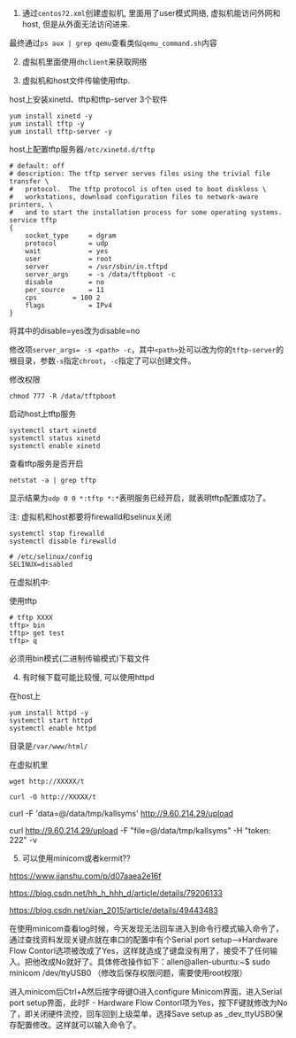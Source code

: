 1. 通过`centos72.xml`创建虚拟机, 里面用了user模式网络, 虚拟机能访问外网和host, 但是从外面无法访问进来.

最终通过`ps aux | grep qemu`查看类似`qemu_command.sh`内容

2. 虚拟机里面使用`dhclient`来获取网络

3. 虚拟机和host文件传输使用tftp.

host上安装xinetd、tftp和tftp-server 3个软件

```
yum install xinetd -y
yum install tftp -y
yum install tftp-server -y
```

host上配置tftp服务器`/etc/xinetd.d/tftp`

```
# default: off
# description: The tftp server serves files using the trivial file transfer \
#	protocol.  The tftp protocol is often used to boot diskless \
#	workstations, download configuration files to network-aware printers, \
#	and to start the installation process for some operating systems.
service tftp
{
	socket_type		= dgram
	protocol		= udp
	wait			= yes
	user			= root
	server			= /usr/sbin/in.tftpd
	server_args		= -s /data/tftpboot -c
	disable			= no
	per_source		= 11
	cps			= 100 2
	flags			= IPv4
}
```

将其中的disable=yes改为disable=no

修改项`server_args= -s <path> -c`，其中`<path>`处可以改为你的`tftp-server`的根目录，参数`-s`指定`chroot`，`-c`指定了可以创建文件。

修改权限

```
chmod 777 -R /data/tftpboot
```

启动host上tftp服务

```
systemctl start xinetd
systemctl status xinetd
systemctl enable xinetd
```

查看tftp服务是否开启

```
netstat -a | grep tftp
```

显示结果为`udp 0 0 *:tftp *:*`表明服务已经开启，就表明tftp配置成功了。

注: 虚拟机和host都要将firewalld和selinux关闭

```
systemctl stop firewalld
systemctl disable firewalld

# /etc/selinux/config
SELINUX=disabled
```

在虚拟机中:

使用tftp

```
# tftp XXXX
tftp> bin
tftp> get test
tftp> q
```

必须用bin模式(二进制传输模式)下载文件

4. 有时候下载可能比较慢, 可以使用httpd

在host上

```
yum install httpd -y
systemctl start httpd
systemctl enable httpd
```

目录是`/var/www/html/`

在虚拟机里

```
wget http://XXXXX/t

curl -O http://XXXXX/t
```


curl -F 'data=@/data/tmp/kallsyms' http://9.60.214.29/upload


curl http://9.60.214.29/upload -F "file=@/data/tmp/kallsyms" -H "token: 222" -v


5. 可以使用minicom或者kermit??

https://www.jianshu.com/p/d07aaea2e16f

https://blog.csdn.net/hh_h_hhh_d/article/details/79206133

https://blog.csdn.net/xian_2015/article/details/49443483

在使用minicom查看log时候，今天发现无法回车进入到命令行模式输入命令了，通过查找资料发现关键点就在串口的配置中有个Serial port setup-->Hardware Flow Contorl选项被改成了Yes，这样就造成了键盘没有用了，接受不了任何输入。把他改成No就好了。具体修改操作如下：allen@allen-ubuntu:~$ sudo minicom /dev/ttyUSB0 （修改后保存权限问题，需要使用root权限）

进入minicom后Ctrl+A然后按字母键O进入configure Minicom界面，进入Serial port setup界面，此时F - Hardware Flow Contorl项为Yes，按下F键就修改为No了，即关闭硬件流控，回车回到上级菜单，选择Save setup as _dev_ttyUSB0保存配置修改。这样就可以输入命令了。


